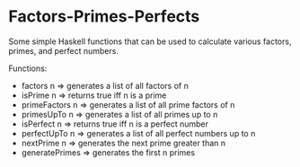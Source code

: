 # Factors-Primes-Perfects
Some simple Haskell functions that can be used to calculate various factors, primes, and perfect numbers.

Functions:

- factors n      => generates a list of all factors of n
- isPrime n      => returns true iff n is a prime
- primeFactors n => generates a list of all prime factors of n
- primesUpTo n   => generates a list of all primes up to n
- isPerfect n    => returns true iff n is a perfect number
- perfectUpTo n  => generates a list of all perfect numbers up to n
- nextPrime n    => generates the next prime greater than n
- generatePrimes => generates the first n primes
